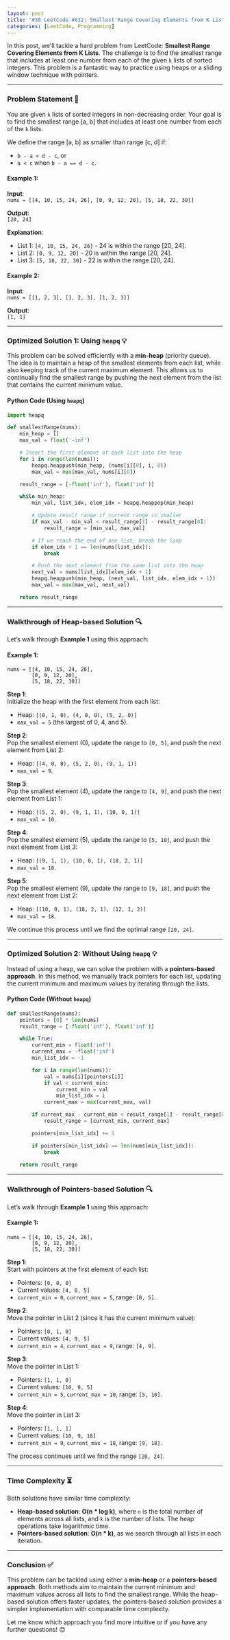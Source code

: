 ```yaml
---
layout: post
title: "#38 LeetCode #632: Smallest Range Covering Elements from K Lists 🧠🚀"
categories: [LeetCode, Programming]
---
```


In this post, we'll tackle a hard problem from LeetCode: **Smallest Range Covering Elements from K Lists**. The challenge is to find the smallest range that includes at least one number from each of the given `k` lists of sorted integers. This problem is a fantastic way to practice using heaps or a sliding window technique with pointers.

---

### Problem Statement 📝

You are given `k` lists of sorted integers in non-decreasing order. Your goal is to find the smallest range [a, b] that includes at least one number from each of the `k` lists.

We define the range [a, b] as smaller than range [c, d] if:
- `b - a < d - c`, or
- `a < c` when `b - a == d - c`.

#### Example 1:
**Input**:  
`nums = [[4, 10, 15, 24, 26], [0, 9, 12, 20], [5, 18, 22, 30]]`

**Output**:  
`[20, 24]`

**Explanation**:  
- List 1: `[4, 10, 15, 24, 26]` - 24 is within the range [20, 24].
- List 2: `[0, 9, 12, 20]` - 20 is within the range [20, 24].
- List 3: `[5, 18, 22, 30]` - 22 is within the range [20, 24].

#### Example 2:
**Input**:  
`nums = [[1, 2, 3], [1, 2, 3], [1, 2, 3]]`

**Output**:  
`[1, 1]`

---

### Optimized Solution 1: Using `heapq` 💡

This problem can be solved efficiently with a **min-heap** (priority queue). The idea is to maintain a heap of the smallest elements from each list, while also keeping track of the current maximum element. This allows us to continually find the smallest range by pushing the next element from the list that contains the current minimum value.

#### Python Code (Using `heapq`)

```python
import heapq

def smallestRange(nums):
    min_heap = []
    max_val = float('-inf')

    # Insert the first element of each list into the heap
    for i in range(len(nums)):
        heapq.heappush(min_heap, (nums[i][0], i, 0))
        max_val = max(max_val, nums[i][0])

    result_range = [-float('inf'), float('inf')]

    while min_heap:
        min_val, list_idx, elem_idx = heapq.heappop(min_heap)

        # Update result range if current range is smaller
        if max_val - min_val < result_range[1] - result_range[0]:
            result_range = [min_val, max_val]

        # If we reach the end of one list, break the loop
        if elem_idx + 1 == len(nums[list_idx]):
            break

        # Push the next element from the same list into the heap
        next_val = nums[list_idx][elem_idx + 1]
        heapq.heappush(min_heap, (next_val, list_idx, elem_idx + 1))
        max_val = max(max_val, next_val)

    return result_range
```

---

### Walkthrough of Heap-based Solution 🔍

Let’s walk through **Example 1** using this approach:

#### **Example 1**:
```plaintext
nums = [[4, 10, 15, 24, 26], 
        [0, 9, 12, 20], 
        [5, 18, 22, 30]]
```

**Step 1**:  
Initialize the heap with the first element from each list:
- Heap: `[(0, 1, 0), (4, 0, 0), (5, 2, 0)]`
- `max_val = 5` (the largest of 0, 4, and 5).

**Step 2**:  
Pop the smallest element (0), update the range to `[0, 5]`, and push the next element from List 2:
- Heap: `[(4, 0, 0), (5, 2, 0), (9, 1, 1)]`
- `max_val = 9`.

**Step 3**:  
Pop the smallest element (4), update the range to `[4, 9]`, and push the next element from List 1:
- Heap: `[(5, 2, 0), (9, 1, 1), (10, 0, 1)]`
- `max_val = 10`.

**Step 4**:  
Pop the smallest element (5), update the range to `[5, 10]`, and push the next element from List 3:
- Heap: `[(9, 1, 1), (10, 0, 1), (18, 2, 1)]`
- `max_val = 18`.

**Step 5**:  
Pop the smallest element (9), update the range to `[9, 18]`, and push the next element from List 2:
- Heap: `[(10, 0, 1), (18, 2, 1), (12, 1, 2)]`
- `max_val = 18`.

We continue this process until we find the optimal range `[20, 24]`. 

---

### Optimized Solution 2: Without Using `heapq` 💡

Instead of using a heap, we can solve the problem with a **pointers-based approach**. In this method, we manually track pointers for each list, updating the current minimum and maximum values by iterating through the lists.

#### Python Code (Without `heapq`)

```python
def smallestRange(nums):
    pointers = [0] * len(nums)
    result_range = [-float('inf'), float('inf')]

    while True:
        current_min = float('inf')
        current_max = -float('inf')
        min_list_idx = -1

        for i in range(len(nums)):
            val = nums[i][pointers[i]]
            if val < current_min:
                current_min = val
                min_list_idx = i
            current_max = max(current_max, val)

        if current_max - current_min < result_range[1] - result_range[0]:
            result_range = [current_min, current_max]

        pointers[min_list_idx] += 1

        if pointers[min_list_idx] == len(nums[min_list_idx]):
            break
    
    return result_range
```

---

### Walkthrough of Pointers-based Solution 🔍

Let’s walk through **Example 1** using this approach:

#### **Example 1**:
```plaintext
nums = [[4, 10, 15, 24, 26], 
        [0, 9, 12, 20], 
        [5, 18, 22, 30]]
```

**Step 1**:  
Start with pointers at the first element of each list:
- Pointers: `[0, 0, 0]`
- Current values: `[4, 0, 5]`
- `current_min = 0`, `current_max = 5`, range: `[0, 5]`.

**Step 2**:  
Move the pointer in List 2 (since it has the current minimum value):
- Pointers: `[0, 1, 0]`
- Current values: `[4, 9, 5]`
- `current_min = 4`, `current_max = 9`, range: `[4, 9]`.

**Step 3**:  
Move the pointer in List 1:
- Pointers: `[1, 1, 0]`
- Current values: `[10, 9, 5]`
- `current_min = 5`, `current_max = 10`, range: `[5, 10]`.

**Step 4**:  
Move the pointer in List 3:
- Pointers: `[1, 1, 1]`
- Current values: `[10, 9, 18]`
- `current_min = 9`, `current_max = 18`, range: `[9, 18]`.

The process continues until we find the range `[20, 24]`.

---

### Time Complexity ⏳

Both solutions have similar time complexity:
- **Heap-based solution**: **O(n \* log k)**, where `n` is the total number of elements across all lists, and `k` is the number of lists. The heap operations take logarithmic time.
- **Pointers-based solution**: **O(n \* k)**, as we search through all lists in each iteration.

---

### Conclusion ✅

This problem can be tackled using either a **min-heap** or a **pointers-based approach**. Both methods aim to maintain the current minimum and maximum values across all lists to find the smallest range. While the heap-based solution offers faster updates, the pointers-based solution provides a simpler implementation with comparable time complexity.

Let me know which approach you find more intuitive or if you have any further questions! 😊
